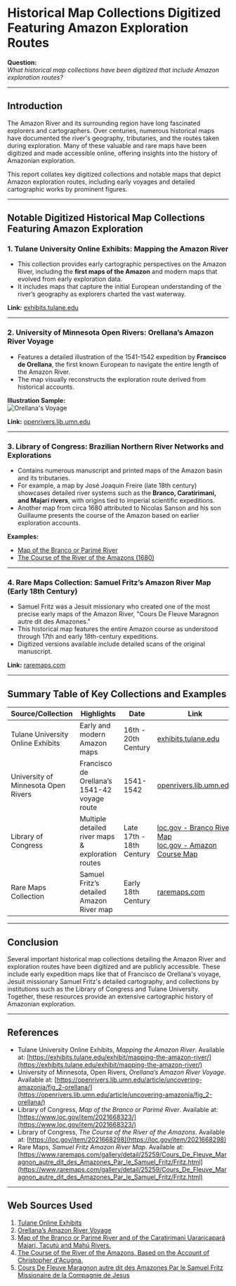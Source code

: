 # Historical Map Collections Digitized Featuring Amazon Exploration Routes

**Question:**  
*What historical map collections have been digitized that include Amazon exploration routes?*

---

## Introduction

The Amazon River and its surrounding region have long fascinated explorers and cartographers. Over centuries, numerous historical maps have documented the river's geography, tributaries, and the routes taken during exploration. Many of these valuable and rare maps have been digitized and made accessible online, offering insights into the history of Amazonian exploration.

This report collates key digitized collections and notable maps that depict Amazon exploration routes, including early voyages and detailed cartographic works by prominent figures.

---

## Notable Digitized Historical Map Collections Featuring Amazon Exploration

### 1. Tulane University Online Exhibits: Mapping the Amazon River

- This collection provides early cartographic perspectives on the Amazon River, including the **first maps of the Amazon** and modern maps that evolved from early exploration data.
- It includes maps that capture the initial European understanding of the river’s geography as explorers charted the vast waterway.
  
**Link:** [exhibits.tulane.edu](https://exhibits.tulane.edu/exhibit/mapping-the-amazon-river/)

---

### 2. University of Minnesota Open Rivers: Orellana’s Amazon River Voyage

- Features a detailed illustration of the 1541-1542 expedition by **Francisco de Orellana**, the first known European to navigate the entire length of the Amazon River.
- The map visually reconstructs the exploration route derived from historical accounts.
  
**Illustration Sample:**  
![Orellana's Voyage](https://openrivers.lib.umn.edu/wp-content/uploads/2019/07/fig_2-orellana.png)  
   
**Link:** [openrivers.lib.umn.edu](https://openrivers.lib.umn.edu/article/uncovering-amazonia/fig_2-orellana/)

---

### 3. Library of Congress: Brazilian Northern River Networks and Explorations

- Contains numerous manuscript and printed maps of the Amazon basin and its tributaries.
- For example, a map by José Joaquin Freire (late 18th century) showcases detailed river systems such as the **Branco, Caratirimani, and Majari rivers**, with origins tied to imperial scientific expeditions.
- Another map from circa 1680 attributed to Nicolas Sanson and his son Guillaume presents the course of the Amazon based on earlier exploration accounts.

**Examples:**  
- [Map of the Branco or Parimé River](https://www.loc.gov/item/2021668323/)  
- [The Course of the River of the Amazons (1680)](https://loc.gov/item/2021668298)

---

### 4. Rare Maps Collection: Samuel Fritz’s Amazon River Map (Early 18th Century)

- Samuel Fritz was a Jesuit missionary who created one of the most precise early maps of the Amazon River, "Cours De Fleuve Maragnon autre dit des Amazones."
- This historical map features the entire Amazon course as understood through 17th and early 18th-century expeditions.
- Digitized versions available include detailed scans of the original manuscript.

**Link:** [raremaps.com](https://www.raremaps.com/gallery/detail/25259/Cours_De_Fleuve_Maragnon_autre_dit_des_Amazones_Par_le_Samuel_Fritz/Fritz.html)

---

## Summary Table of Key Collections and Examples

| Source/Collection                         | Highlights                                    | Date                | Link                                               |
|------------------------------------------|-----------------------------------------------|---------------------|----------------------------------------------------|
| Tulane University Online Exhibits        | Early and modern Amazon maps                   | 16th - 20th Century | [exhibits.tulane.edu](https://exhibits.tulane.edu/exhibit/mapping-the-amazon-river/) |
| University of Minnesota Open Rivers      | Francisco de Orellana’s 1541-42 voyage route  | 1541-1542           | [openrivers.lib.umn.edu](https://openrivers.lib.umn.edu/article/uncovering-amazonia/fig_2-orellana/) |
| Library of Congress                      | Multiple detailed river maps & exploration routes | Late 17th - 18th Century | [loc.gov - Branco River Map](https://www.loc.gov/item/2021668323/) <br> [loc.gov - Amazon Course Map](https://loc.gov/item/2021668298) |
| Rare Maps Collection                      | Samuel Fritz’s detailed Amazon River map      | Early 18th Century  | [raremaps.com](https://www.raremaps.com/gallery/detail/25259/Cours_De_Fleuve_Maragnon_autre_dit_des_Amazones_Par_le_Samuel_Fritz/Fritz.html) |

---

## Conclusion

Several important historical map collections detailing the Amazon River and exploration routes have been digitized and are publicly accessible. These include early expedition maps like that of Francisco de Orellana's voyage, Jesuit missionary Samuel Fritz's detailed cartography, and collections by institutions such as the Library of Congress and Tulane University. Together, these resources provide an extensive cartographic history of Amazonian exploration.

---

## References

- Tulane University Online Exhibits, *Mapping the Amazon River*. Available at: [https://exhibits.tulane.edu/exhibit/mapping-the-amazon-river/](https://exhibits.tulane.edu/exhibit/mapping-the-amazon-river/)
- University of Minnesota, Open Rivers, *Orellana’s Amazon River Voyage*. Available at: [https://openrivers.lib.umn.edu/article/uncovering-amazonia/fig_2-orellana/](https://openrivers.lib.umn.edu/article/uncovering-amazonia/fig_2-orellana/)
- Library of Congress, *Map of the Branco or Parimé River*. Available at: [https://www.loc.gov/item/2021668323/](https://www.loc.gov/item/2021668323/)
- Library of Congress, *The Course of the River of the Amazons*. Available at: [https://loc.gov/item/2021668298](https://loc.gov/item/2021668298)
- Rare Maps, *Samuel Fritz Amazon River Map*. Available at: [https://www.raremaps.com/gallery/detail/25259/Cours_De_Fleuve_Maragnon_autre_dit_des_Amazones_Par_le_Samuel_Fritz/Fritz.html](https://www.raremaps.com/gallery/detail/25259/Cours_De_Fleuve_Maragnon_autre_dit_des_Amazones_Par_le_Samuel_Fritz/Fritz.html)

---
## Web Sources Used

1. [Tulane Online Exhibits](https://exhibits.tulane.edu/exhibit/mapping-the-amazon-river/)
2. [Orellana’s Amazon River Voyage](https://openrivers.lib.umn.edu/article/uncovering-amazonia/fig_2-orellana/)
3. [Map of the Branco or Parimé River and of the Caratirimani Uararicapará Majari, Tacutú and Mahú Rivers.](https://www.loc.gov/item/2021668323/)
4. [The Course of the River of the Amazons, Based on the Account of Christopher d'Acugna.](https://loc.gov/item/2021668298)
5. [Cours De Fleuve Maragnon autre dit des Amazones Par le Samuel Fritz Missionaire de la Compagnie de Jesus](https://www.raremaps.com/gallery/detail/25259/Cours_De_Fleuve_Maragnon_autre_dit_des_Amazones_Par_le_Samuel_Fritz/Fritz.html)
